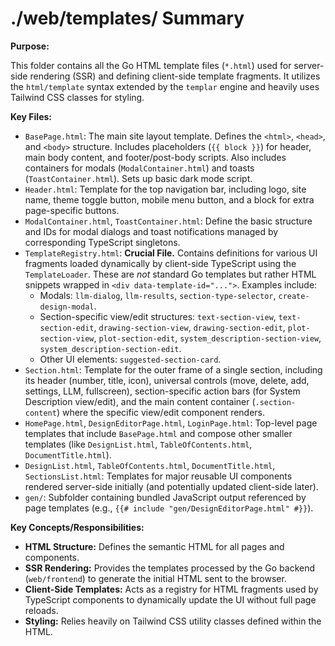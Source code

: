 # ./web/templates/ Summary

**Purpose:**

This folder contains all the Go HTML template files (`*.html`) used for server-side rendering (SSR) and defining client-side template fragments. It utilizes the `html/template` syntax extended by the `templar` engine and heavily uses Tailwind CSS classes for styling.

**Key Files:**

*   `BasePage.html`: The main site layout template. Defines the `<html>`, `<head>`, and `<body>` structure. Includes placeholders (`{{ block }}`) for header, main body content, and footer/post-body scripts. Also includes containers for modals (`ModalContainer.html`) and toasts (`ToastContainer.html`). Sets up basic dark mode script.
*   `Header.html`: Template for the top navigation bar, including logo, site name, theme toggle button, mobile menu button, and a block for extra page-specific buttons.
*   `ModalContainer.html`, `ToastContainer.html`: Define the basic structure and IDs for modal dialogs and toast notifications managed by corresponding TypeScript singletons.
*   `TemplateRegistry.html`: **Crucial File.** Contains definitions for various UI fragments loaded dynamically by client-side TypeScript using the `TemplateLoader`. These are *not* standard Go templates but rather HTML snippets wrapped in `<div data-template-id="...">`. Examples include:
    *   Modals: `llm-dialog`, `llm-results`, `section-type-selector`, `create-design-modal`.
    *   Section-specific view/edit structures: `text-section-view`, `text-section-edit`, `drawing-section-view`, `drawing-section-edit`, `plot-section-view`, `plot-section-edit`, `system_description-section-view`, `system_description-section-edit`.
    *   Other UI elements: `suggested-section-card`.
*   `Section.html`: Template for the outer frame of a single section, including its header (number, title, icon), universal controls (move, delete, add, settings, LLM, fullscreen), section-specific action bars (for System Description view/edit), and the main content container (`.section-content`) where the specific view/edit component renders.
*   `HomePage.html`, `DesignEditorPage.html`, `LoginPage.html`: Top-level page templates that include `BasePage.html` and compose other smaller templates (like `DesignList.html`, `TableOfContents.html`, `DocumentTitle.html`).
*   `DesignList.html`, `TableOfContents.html`, `DocumentTitle.html`, `SectionsList.html`: Templates for major reusable UI components rendered server-side initially (and potentially updated client-side later).
*   `gen/`: Subfolder containing bundled JavaScript output referenced by page templates (e.g., `{{# include "gen/DesignEditorPage.html" #}}`).

**Key Concepts/Responsibilities:**

*   **HTML Structure:** Defines the semantic HTML for all pages and components.
*   **SSR Rendering:** Provides the templates processed by the Go backend (`web/frontend`) to generate the initial HTML sent to the browser.
*   **Client-Side Templates:** Acts as a registry for HTML fragments used by TypeScript components to dynamically update the UI without full page reloads.
*   **Styling:** Relies heavily on Tailwind CSS utility classes defined within the HTML.
